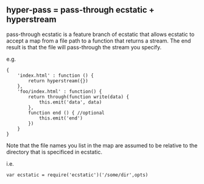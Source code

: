 hyper-pass = pass-through ecstatic + hyperstream
------------------------------------------------

pass-through ecstatic is a feature branch of ecstatic that allows ecstatic to accept a map from a file path to a function that returns a stream. The end result is that the file will pass-through the stream you specify.

e.g. 

    {
        'index.html' : function () { 
            return hyperstream({}) 
        },
        'foo/index.html' : function() { 
            return through(function write(data) {
                this.emit('data', data)
            },
            function end () { //optional
                this.emit('end')
            }) 
        }
    }

Note that the file names you list in the map are assumed to be relative to the directory that is specificed in ecstatic.

i.e. 

    var ecstatic = require('ecstatic')('/some/dir',opts)
